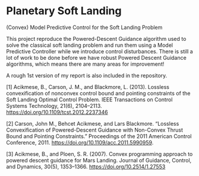 # Planetary Soft Landing 
(Convex) Model Predictive Control for the Soft Landing Problem

This project reproduce the Powered-Descent Guidance algorithm used to solve the classical soft landing problem and run them using a  Model Predictive Controller while we introduce control disturbances. There is still a lot of work to be done before we have robust Powered Descent Guidance algorithms, which means there are many areas for improvement!

A rough 1st version of my report is also included in the repository.

[1] Acikmese, B., Carson, J. M., and Blackmore, L. (2013). Lossless convexification of nonconvex control bound and pointing constraints of the Soft Landing Optimal Control Problem. IEEE Transactions on Control Systems Technology, 21(6), 2104–2113. https://doi.org/10.1109/tcst.2012.2237346

[2] Carson, John M., Behcet Acikmese, and Lars Blackmore. “Lossless Convexification of Powered-Descent Guidance with Non-Convex Thrust Bound and Pointing Constraints.” Proceedings of the 2011 American Control Conference, 2011. https://doi.org/10.1109/acc.2011.5990959.

[3] Acikmese, B., and Ploen, S. R. (2007). Convex programming approach to powered descent guidance for Mars Landing. Journal of Guidance, Control, and Dynamics, 30(5), 1353–1366. https://doi.org/10.2514/1.27553


